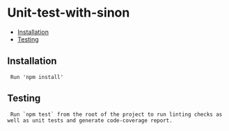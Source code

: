 # Unit-test-with-sinon <br />

 * [Installation](#Installation)
 * [Testing](#Testing)


## Installation
```
 Run 'npm install'

```

## Testing

```
 Run `npm test` from the root of the project to run linting checks as well as unit tests and generate code-coverage report.

 ```
